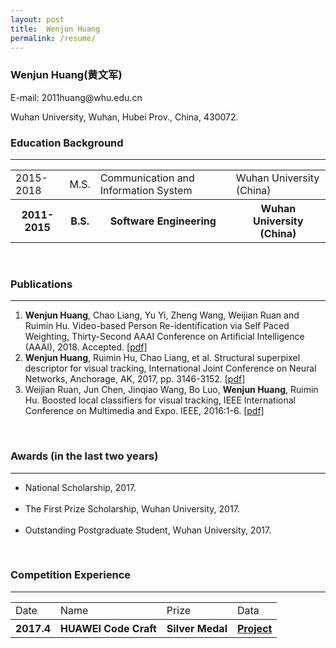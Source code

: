 ```yaml
---
layout: post
title:  Wenjun Huang
permalink: /resume/
---
```

<p>
<h3><b>Wenjun Huang(黄文军)</b></h3> E-mail: 2011huang@whu.edu.cn
</p>
Wuhan University, Wuhan, Hubei Prov., China, 430072.


<h3><strong> Education Background</strong> </h3>
<hr noshade/>
<p align='center'>
	<table id="table" class="table table-bordered table-striped table-condensed">
	<tr>   
	<td >2015-2018</td>
	<td>M.S.</td>
	<td> Communication and Information System</td>
	<td> Wuhan University (China) </td>
	</tr>
	<tr>   
	<th >2011-2015</th>
	<th> B.S.</th>
	<th> Software Engineering</th>
	<th> Wuhan University (China)  </th>
	</tr>
	</table>
</p>

<br>
<h3><strong> Publications</strong> </h3>
<hr noshade/>
<ol>
<li> <b> Wenjun Huang</b>, Chao Liang, Yu Yi, Zheng Wang, Weijian Ruan and Ruimin Hu. Video-based Person Re-identification via Self Paced Weighting, Thirty-Second AAAI Conference on Artificial Intelligence (AAAI), 2018. Accepted. <a href="http://mmap.whu.edu.cn/wp-content/uploads/2017/11/aaai-18_wenjun_huang.pdf">[pdf]</a> </li>
<li><b>Wenjun Huang</b>, Ruimin Hu, Chao Liang, et al. Structural superpixel descriptor for visual tracking, International Joint Conference on Neural Networks, Anchorage, AK, 2017, pp. 3146-3152. <a href="http://ieeexplore.ieee.org/document/7966248/">[pdf]</a><br></li>
<li>Weijian Ruan, Jun Chen, Jinqiao Wang, Bo Luo, <b>Wenjun Huang</b>, Ruimin Hu. Boosted local classifiers for visual tracking, IEEE International Conference on Multimedia and Expo. IEEE, 2016:1-6. <a href="http://xueshu.baidu.com/s?wd=paperuri%3A%280360dcd84af6cb13845183be4ec5f6ec%29&filter=sc_long_sign&tn=SE_xueshusource_2kduw22v&sc_vurl=http%3A%2F%2Fieeexplore.ieee.org%2Fdocument%2F7552903%2F&ie=utf-8&sc_us=3432304471175397605">[pdf]</a></li>
</ol>

<br>
<h3><strong> Awards (in the last two years)</strong> </h3>
<hr noshade/>
<ul>
<li> National Scholarship, 2017. </li>
<br/>
<li> The First Prize Scholarship, Wuhan University, 2017. </li>
<br/>
<li> Outstanding Postgraduate Student, Wuhan University, 2017. </li>
</ul>

<br>
<h3> <strong> Competition Experience</strong> </h3>
<hr noshade/>
<p align='center'>
	<table id="table" class="table table-bordered table-striped table-condensed">
	<tr>   
	<td >Date</td>
	<td>Name</td>
	<td> Prize</td>
	<td> Data</td>
	</tr>
	<tr>   
	<th >2017.4</th>
	<th> HUAWEI Code Craft</th>
	<th> Silver Medal</th>
	<th> <a href="https://github.com/hubery94/CDN_HUAWEI">Project</a></th>
	</tr>
	</table>
</p>

